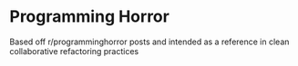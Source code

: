 # Programming Horror
Based off r/programminghorror posts and intended as a reference in clean
collaborative refactoring practices
